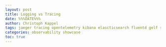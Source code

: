 ```yaml
---
layout: post
title: Logging vs Tracing
date: %%%DATE%%%
author: Christoph Kappel
tags: jaeger tracing opentelemetry kibana elascticsearch fluentd gelf showcase
categories: observability showcase
toc: true
---
```

